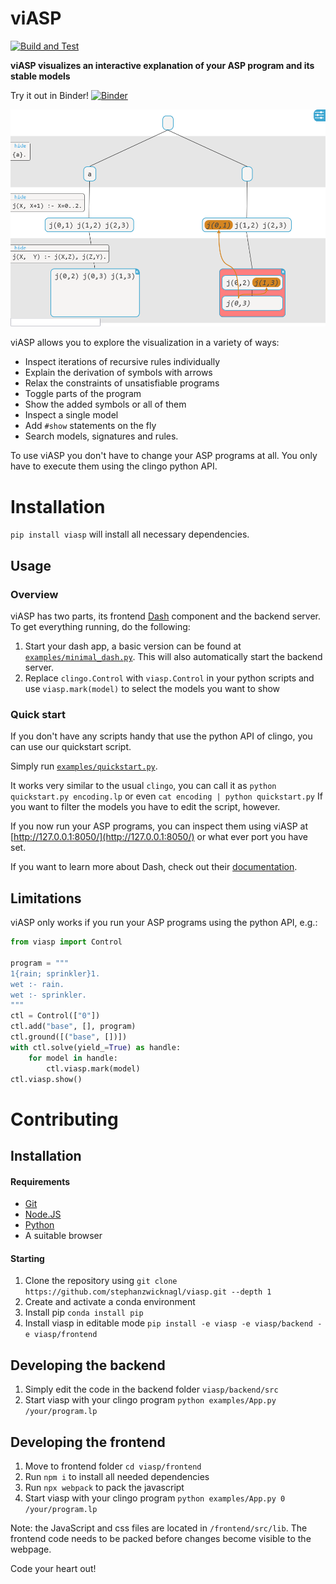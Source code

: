 # viASP

[![Build and Test](https://github.com/stephanzwicknagl/viasp/actions/workflows/build_and_test.yml/badge.svg?branch=main)](https://github.com/stephanzwicknagl/viasp/actions/workflows/build_and_test.yml)

**viASP visualizes an interactive explanation of your ASP program and its stable models** 

Try it out in Binder!
[![Binder](https://mybinder.org/badge_logo.svg)](https://mybinder.org/v2/gh/stephanzwicknagl/viasp/dash_update?filepath=examples%2Fintro_viasp.ipynb)



![Example visualization](docs/img/header.png)

viASP allows you to explore the visualization in a variety of ways:

* Inspect iterations of recursive rules individually
* Explain the derivation of symbols with arrows
* Relax the constraints of unsatisfiable programs
* Toggle parts of the program
* Show the added symbols or all of them
* Inspect a single model
* Add `#show` statements on the fly
* Search models, signatures and rules.

To use viASP you don't have to change your ASP programs at all. You only have to execute them using the clingo python
API.

# Installation

`pip install viasp`
will install all necessary dependencies.

## Usage

### Overview

viASP has two parts, its frontend [Dash](https://dash.plotly.com) component and the backend server. To get everything
running, do the following:

1. Start your dash app, a basic version can be found at [`examples/minimal_dash.py`](examples/minimal_dash.py). This will also automatically start the backend server.
2. Replace `clingo.Control` with `viasp.Control` in your python scripts and use `viasp.mark(model)` to select the models
   you want to show

### Quick start

If you don't have any scripts handy that use the python API of clingo, you can use our quickstart script.

Simply run [`examples/quickstart.py`](examples/quickstart.py).

It works very similar to the usual `clingo`, you can call it as `python quickstart.py encoding.lp` or
even `cat encoding | python quickstart.py`
If you want to filter the models you have to edit the script, however.

If you now run your ASP programs, you can inspect them using viASP at [http://127.0.0.1:8050/](http://127.0.0.1:8050/)
or what ever port you have set.

If you want to learn more about Dash, check out their [documentation](https://dash.plotly.com/layout).

## Limitations

viASP only works if you run your ASP programs using the python API, e.g.:

```python
from viasp import Control

program = """
1{rain; sprinkler}1.
wet :- rain.
wet :- sprinkler.
"""
ctl = Control(["0"])
ctl.add("base", [], program)
ctl.ground([("base", [])])
with ctl.solve(yield_=True) as handle:
    for model in handle:
        ctl.viasp.mark(model)
ctl.viasp.show()
```

# Contributing

## Installation

#### Requirements

- [Git](https://git-scm.com)
- [Node.JS](https://nodejs.org)
- [Python](https://www.python.org/)
- A suitable browser

#### Starting

1. Clone the repository using `git clone https://github.com/stephanzwicknagl/viasp.git --depth 1`
2. Create and activate a conda environment
4. Install pip `conda install pip`
6. Install viasp in editable mode `pip install -e viasp -e viasp/backend -e viasp/frontend`

## Developing the backend

1. Simply edit the code in the backend folder `viasp/backend/src`
3. Start viasp with your clingo program `python examples/App.py /your/program.lp`
## Developing the frontend

1. Move to frontend folder `cd viasp/frontend`
2. Run `npm i` to install all needed dependencies
3. Run `npx webpack` to pack the javascript
5. Start viasp with your clingo program `python examples/App.py 0 /your/program.lp`

Note: the JavaScript and css files are located in `/frontend/src/lib`. The frontend code needs to be packed before changes become visible to the webpage.


Code your heart out!
